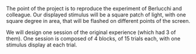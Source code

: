 The point of the project is to reproduce the experiment of Berlucchi and colleague. Our displayed stimulus will be a square patch of light, with one square
degree in area, that will be flashed on different points of the screen.

We will design one session of the original experience (which had 3 of them). One session is composed of 4 blocks, of 15 trials each, with one stimulus display at each trial.
